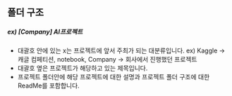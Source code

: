 ## 폴더 구조

##### ex) [Company] AI프로젝트 

- 대괄호 안에 있는 x는 프로젝트에 앞서 주최가 되는 대분류입니다. ex) Kaggle -> 캐글 컴페티션, notebook, Company -> 회사에서 진행했던 프로젝트
- 대괄호 옆은 프로젝트가 해당하고 있는 제목입니다.
- 프로젝트 폴더안에 해당 프로젝트에 대한 설명과 프로젝트 폴더 구조에 대한 ReadMe를 포함합니다.
